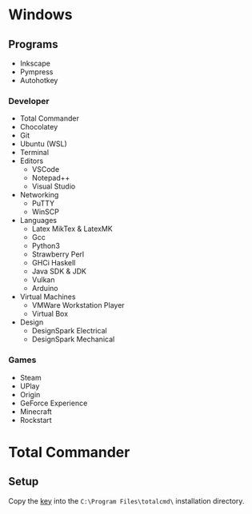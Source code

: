 # Windows

## Programs

- Inkscape
- Pympress
- Autohotkey

### Developer
- Total Commander
- Chocolatey
- Git
- Ubuntu (WSL)
- Terminal
- Editors
    - VSCode
    - Notepad++ 
    - Visual Studio
- Networking
    - PuTTY
    - WinSCP
- Languages
    - Latex MikTex & LatexMK
    - Gcc
    - Python3
    - Strawberry Perl
    - GHCi Haskell
    - Java SDK & JDK
    - Vulkan
    - Arduino
- Virtual Machines
    - VMWare Workstation Player
    - Virtual Box
- Design
    - DesignSpark Electrical
    - DesignSpark Mechanical 

### Games
- Steam
- UPlay
- Origin
- GeForce Experience
- Minecraft
- Rockstart
# Total Commander
## Setup
Copy the [key](./Wincmd.key) into the `C:\Program Files\totalcmd\` installation directory.
